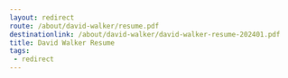 ```yaml
---
layout: redirect
route: /about/david-walker/resume.pdf
destinationlink: /about/david-walker/david-walker-resume-202401.pdf
title: David Walker Resume
tags: 
 - redirect
---
```

 